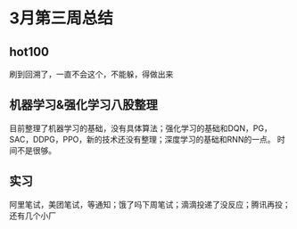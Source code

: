 # 3月第三周总结
## hot100
刷到回溯了，一直不会这个，不能躲，得做出来
## 机器学习&强化学习八股整理
目前整理了机器学习的基础，没有具体算法；强化学习的基础和DQN，PG，SAC，DDPG，PPO，新的技术还没有整理；深度学习的基础和RNN的一点。
时间不是很够。
## 实习
阿里笔试，美团笔试，等通知；饿了吗下周笔试；滴滴投递了没反应；腾讯再投；还有几个小厂